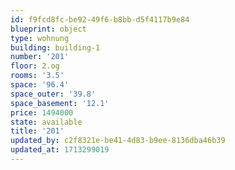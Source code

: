 ```yaml
---
id: f9fcd8fc-be92-49f6-b8bb-d5f4117b9e84
blueprint: object
type: wohnung
building: building-1
number: '201'
floor: 2.og
rooms: '3.5'
space: '96.4'
space_outer: '39.8'
space_basement: '12.1'
price: 1494000
state: available
title: '201'
updated_by: c2f8321e-be41-4d83-b9ee-8136dba46b39
updated_at: 1713299019
---
```

